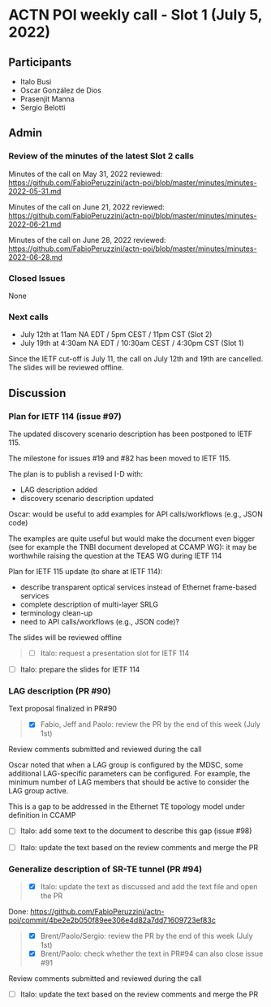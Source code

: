 # ACTN POI weekly call - Slot 1 (July 5, 2022)

## Participants
- Italo Busi
- Oscar González de Dios
- Prasenjit Manna
- Sergio Belotti

## Admin

### Review of the minutes of the latest Slot 2 calls

Minutes of the call on May 31, 2022 reviewed: https://github.com/FabioPeruzzini/actn-poi/blob/master/minutes/minutes-2022-05-31.md

Minutes of the call on June 21, 2022 reviewed: https://github.com/FabioPeruzzini/actn-poi/blob/master/minutes/minutes-2022-06-21.md

Minutes of the call on June 28, 2022 reviewed: https://github.com/FabioPeruzzini/actn-poi/blob/master/minutes/minutes-2022-06-28.md

### Closed Issues

None

### Next calls

- July 12th at 11am NA EDT / 5pm CEST / 11pm CST (Slot 2)
- July 19th at 4:30am NA EDT / 10:30am CEST / 4:30pm CST (Slot 1)

Since the IETF cut-off is July 11, the call on July 12th and 19th are cancelled. The slides will be reviewed offline.

## Discussion

### Plan for IETF 114 (issue #97)

The updated discovery scenario description has been postponed to IETF 115.

The milestone for issues #19 and #82 has been moved to IETF 115.

The plan is to publish a revised I-D with:
- LAG description added
- discovery scenario description updated

Oscar: would be useful to add examples for API calls/workflows (e.g., JSON code)

The examples are quite useful but would make the document even bigger (see for example the TNBI document developed at CCAMP WG): it may be worthwhile raising the question at the TEAS WG during IETF 114

Plan for IETF 115 update (to share at IETF 114):
- describe transparent optical services instead of Ethernet frame-based services
- complete description of multi-layer SRLG
- terminology clean-up
- need to API calls/workflows (e.g., JSON code)?

The slides will be reviewed offline

> - [ ] Italo: request a presentation slot for IETF 114

- [ ] Italo: prepare the slides for IETF 114

### LAG description (PR #90)

Text proposal finalized in PR#90

> - [x] Fabio, Jeff and Paolo: review the PR by the end of this week (July 1st)

Review comments submitted and reviewed during the call

Oscar noted that when a LAG group is configured by the MDSC, some additional LAG-specific parameters can be configured. For example, the minimum number of LAG members that should be active to consider the LAG group active.

This is a gap to be addressed in the Ethernet TE topology model under definition in CCAMP

- [ ] Italo: add some text to the document to describe this gap (issue #98)

- [ ] Italo: update the text based on the review comments and merge the PR

### Generalize description of SR-TE tunnel (PR #94)

> - [x] Italo: update the text as discussed and add the text file and open the PR

Done: https://github.com/FabioPeruzzini/actn-poi/commit/4be2e2b050f89ee306e4d82a7dd71609723ef83c

> - [x] Brent/Paolo/Sergio: review the PR by the end of this week (July 1st)
> - [x] Brent/Paolo: check whether the text in PR#94 can also close issue #91

Review comments submitted and reviewed during the call

- [ ] Italo: update the text based on the review comments and merge the PR
